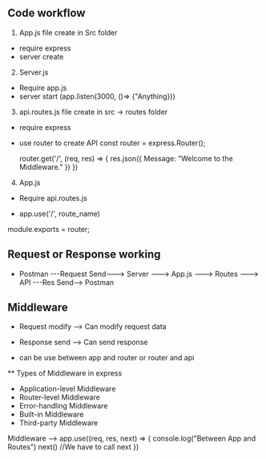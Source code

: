 ## Code workflow

1. App.js file  create in Src folder
- require express
- server create

2. Server.js
- Require app.js
- server start (app.listen(3000, ()=> {"Anything}))

3. api.routes.js file create in src -> routes folder
- require express 
- use router to create API
    const router = express.Router();

    router.get('/', (req, res) => {
        res.json({
            Message: "Welcome to the Middleware."
        })
    })

4. App.js 
- Require api.routes.js

- app.use('/', route_name)

module.exports = router;


## Request or Response working 
* Postman ---Request Send---> Server ---> App.js ---> Routes ---> API ---Res Send--> Postman


## Middleware
- Request modify --> Can modify request data 
- Response send --> Can send response

- can be use between app and router or router and api

** Types of Middleware in express
- Application-level Middleware
- Router-level Middleware
- Error-handling Middleware
- Built-in Middleware
- Third-party Middleware

Middleware --> 
app.use((req, res, next) => {
    console.log("Between App and Routes")
    next()     //We have to call next 
})
